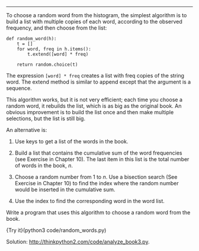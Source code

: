 ------------

To choose a random word from the histogram, the simplest algorithm is to build a list with multiple copies of each word, according to the observed frequency, and then choose from the list:

    def random_word(h):
        t = []
        for word, freq in h.items():
            t.extend([word] * freq)

        return random.choice(t)

The expression <span>`[word] * freq`</span> creates a list with <span>freq</span> copies of the string <span>word</span>. The <span>extend</span> method is similar to <span>append</span> except that the argument is a sequence.

This algorithm works, but it is not very efficient; each time you choose a random word, it rebuilds the list, which is as big as the original book. An obvious improvement is to build the list once and then make multiple selections, but the list is still big.

An alternative is:

1.  Use <span>keys</span> to get a list of the words in the book.

2.  Build a list that contains the cumulative sum of the word frequencies (see Exercise in Chapter 10). The last item in this list is the total number of words in the book, $n$.

3.  Choose a random number from 1 to $n$. Use a bisection search (See Exercise in Chapter 10) to find the index where the random number would be inserted in the cumulative sum.

4.  Use the index to find the corresponding word in the word list.


Write a program that uses this algorithm to choose a random word from the book. 

{Try it}(python3 code/random_words.py)

Solution: <http://thinkpython2.com/code/analyze_book3.py>.

